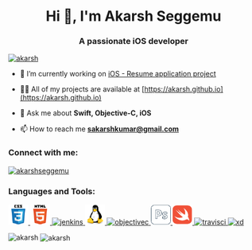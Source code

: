 <h1 align="center">Hi 👋, I'm Akarsh Seggemu</h1>
<h3 align="center">A passionate iOS developer</h3>

<p align="left"> <a href="https://github.com/ryo-ma/github-profile-trophy"><img src="https://github-profile-trophy.vercel.app/?username=akarsh" alt="akarsh" /></a> </p>

- 🔭 I’m currently working on [iOS - Resume application project](https://github.com/akarsh/ios-akarsh-seggemu-resume)

- 👨‍💻 All of my projects are available at [https://akarsh.github.io](https://akarsh.github.io)

- 💬 Ask me about **Swift, Objective-C, iOS**

- 📫 How to reach me **sakarshkumar@gmail.com**

<h3 align="left">Connect with me:</h3>
<p align="left">
<a href="https://linkedin.com/in/akarshseggemu" target="blank"><img align="center" src="https://cdn.jsdelivr.net/npm/simple-icons@3.0.1/icons/linkedin.svg" alt="akarshseggemu" height="30" width="40" /></a>
</p>

<h3 align="left">Languages and Tools:</h3>
<p align="left"> <a href="https://www.w3schools.com/css/" target="_blank"> <img src="https://raw.githubusercontent.com/devicons/devicon/master/icons/css3/css3-original-wordmark.svg" alt="css3" width="40" height="40"/> </a> <a href="https://www.w3.org/html/" target="_blank"> <img src="https://raw.githubusercontent.com/devicons/devicon/master/icons/html5/html5-original-wordmark.svg" alt="html5" width="40" height="40"/> </a> <a href="https://www.jenkins.io" target="_blank"> <img src="https://www.vectorlogo.zone/logos/jenkins/jenkins-icon.svg" alt="jenkins" width="40" height="40"/> </a> <a href="https://www.linux.org/" target="_blank"> <img src="https://raw.githubusercontent.com/devicons/devicon/master/icons/linux/linux-original.svg" alt="linux" width="40" height="40"/> </a> <a href="https://developer.apple.com/library/archive/documentation/Cocoa/Conceptual/ProgrammingWithObjectiveC/Introduction/Introduction.html" target="_blank"> <img src="https://www.vectorlogo.zone/logos/apple_objectivec/apple_objectivec-icon.svg" alt="objectivec" width="40" height="40"/> </a> <a href="https://www.photoshop.com/en" target="_blank"> <img src="https://raw.githubusercontent.com/devicons/devicon/master/icons/photoshop/photoshop-line.svg" alt="photoshop" width="40" height="40"/> </a> <a href="https://developer.apple.com/swift/" target="_blank"> <img src="https://raw.githubusercontent.com/devicons/devicon/master/icons/swift/swift-original.svg" alt="swift" width="40" height="40"/> </a> <a href="https://travis-ci.org" target="_blank"> <img src="https://www.vectorlogo.zone/logos/travis-ci/travis-ci-icon.svg" alt="travisci" width="40" height="40"/> </a> <a href="https://www.adobe.com/products/xd.html" target="_blank"> <img src="https://cdn.worldvectorlogo.com/logos/adobe-xd.svg" alt="xd" width="40" height="40"/> </a> </p>

<p><img align="left" src="https://github-readme-stats.vercel.app/api/top-langs?username=akarsh&show_icons=true&locale=en&layout=compact" alt="akarsh" /></p>

<p>&nbsp;<img align="center" src="https://github-readme-stats.vercel.app/api?username=akarsh&show_icons=true&locale=en" alt="akarsh" /></p>
